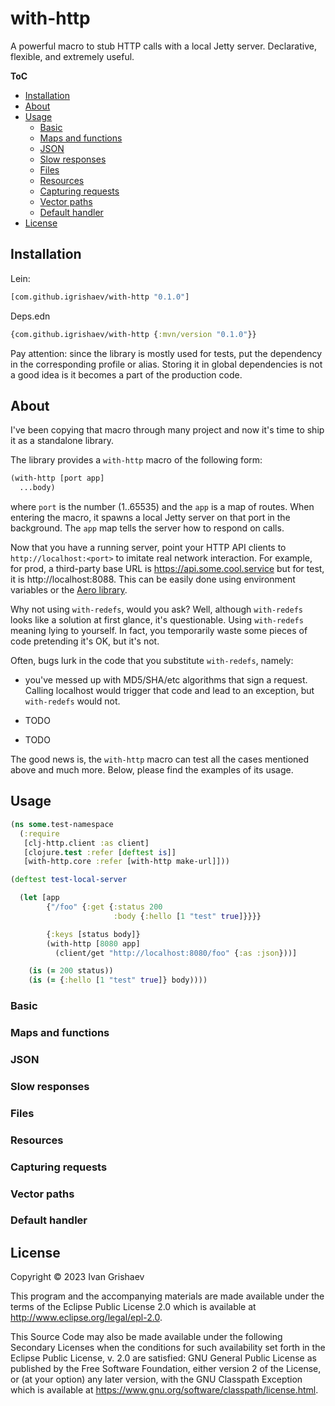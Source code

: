# with-http

A powerful macro to stub HTTP calls with a local Jetty server. Declarative,
flexible, and extremely useful.

**ToC**

<!-- toc -->

- [Installation](#installation)
- [About](#about)
- [Usage](#usage)
  * [Basic](#basic)
  * [Maps and functions](#maps-and-functions)
  * [JSON](#json)
  * [Slow responses](#slow-responses)
  * [Files](#files)
  * [Resources](#resources)
  * [Capturing requests](#capturing-requests)
  * [Vector paths](#vector-paths)
  * [Default handler](#default-handler)
- [License](#license)

<!-- tocstop -->

## Installation

Lein:

```clojure
[com.github.igrishaev/with-http "0.1.0"]
```

Deps.edn

```clojure
{com.github.igrishaev/with-http {:mvn/version "0.1.0"}}
```

Pay attention: since the library is mostly used for tests, put the dependency in
the corresponding profile or alias. Storing it in global dependencies is not a
good idea is it becomes a part of the production code.

## About

I've been copying that macro through many project and now it's time to ship it
as a standalone library.

The library provides a `with-http` macro of the following form:

~~~clojure
(with-http [port app]
  ...body)
~~~

where `port` is the number (1..65535) and the `app` is a map of routes. When
entering the macro, it spawns a local Jetty server on that port in the
background. The `app` map tells the server how to respond on calls.

[aero]: https://github.com/juxt/aero

Now that you have a running server, point your HTTP API clients to
`http://localhost:<port>` to imitate real network interaction. For example, for
prod, a third-party base URL is https://api.some.cool.service but for test, it
is http://localhost:8088. This can be easily done using environment variables or
the [Aero library][aero].

Why not using `with-redefs`, would you ask? Well, although `with-redefs` looks
like a solution at first glance, it's questionable. Using `with-redefs` meaning
lying to yourself. In fact, you temporarily waste some pieces of code pretending
it's OK, but it's not.

Often, bugs lurk in the code that you substitute `with-redefs`, namely:

- you've messed up with MD5/SHA/etc algorithms that sign a request. Calling
  localhost would trigger that code and lead to an exception, but `with-redefs`
  would not.

- TODO

- TODO

The good news is, the `with-http` macro can test all the cases mentioned above
and much more. Below, please find the examples of its usage.

## Usage

~~~clojure
(ns some.test-namespace
  (:require
   [clj-http.client :as client]
   [clojure.test :refer [deftest is]]
   [with-http.core :refer [with-http make-url]]))
~~~

~~~clojure
(deftest test-local-server

  (let [app
        {"/foo" {:get {:status 200
                       :body {:hello [1 "test" true]}}}}

        {:keys [status body]}
        (with-http [8080 app]
          (client/get "http://localhost:8080/foo" {:as :json}))]

    (is (= 200 status))
    (is (= {:hello [1 "test" true]} body))))
~~~

### Basic

### Maps and functions

### JSON

### Slow responses

### Files

### Resources

### Capturing requests

### Vector paths

### Default handler

## License

Copyright © 2023 Ivan Grishaev

This program and the accompanying materials are made available under the
terms of the Eclipse Public License 2.0 which is available at
http://www.eclipse.org/legal/epl-2.0.

This Source Code may also be made available under the following Secondary
Licenses when the conditions for such availability set forth in the Eclipse
Public License, v. 2.0 are satisfied: GNU General Public License as published by
the Free Software Foundation, either version 2 of the License, or (at your
option) any later version, with the GNU Classpath Exception which is available
at https://www.gnu.org/software/classpath/license.html.
